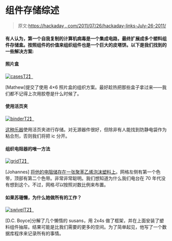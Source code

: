 # 组件存储综述

> 原文:[https://hackaday . com/2011/07/26/hackaday-links-July-26-2011/](https://hackaday.com/2011/07/26/hackaday-links-july-26-2011/)

#### 有人认为，第一个自我复制的计算机病毒是一个集成电路，最终扩展成多个塑料组件存储盒。按照组件的价值来组织组件也是一个巨大的皮塔饼。以下是我们找到的一些解决方案:

#### 照片盒

[![](../Images/04e4d27b0512ec17c7686be878efdd42.png "cases")T2】](http://hackaday.com/wp-content/uploads/2011/07/cases.jpg)

[Mathew]提交了使用 4×6 照片盒的组织方案。最好趁热把那些盒子拿过来——我们都不记得上次用胶卷是什么时候了。

#### 使用活页夹

[![](../Images/731b9ce6803bebdb0c3c133a65596d61.png "binder")T2】](http://hackaday.com/wp-content/uploads/2011/07/binder.jpg)

[这种乐器](http://www.instructables.com/id/Ultimate-Parts-Storage/)使用活页夹进行存储。对无源器件很好，但除非有人能找到防静电袋作为粘合剂，否则我们将把 ic 分开。

#### 组织电阻器的唯一方法

[![](../Images/d4194369ae550b1616b6778823508bb5.png "grid")T2】](http://hackaday.com/wp-content/uploads/2011/07/grid.jpg)

[Johannes] [将他的电阻储存在一张聚苯乙烯泡沫塑料上](http://johanneshoff.com/resistors/)。网格左侧有第一个色带，顶部有第二个色带。非常非常聪明。我们想知道为什么我们电台在 70 年代没有想到这个。不过，网格*可以*按照对数比例来布置。

#### 如果苏珊懒，为什么她做所有的工作？

[![](../Images/e7ab1fadec89abc284730dab2b6b8926.png "swivel")T2】](http://hackaday.com/wp-content/uploads/2011/07/swivel.png)

[D.C. Boyce]分解了几个懒惰的 susans，用 2x4s 做了框架，并在上面安装了塑料组件抽屉。结果可能是比我们需要的更多的空间。为了简单起见，他写了一个数据库程序来记录所有的事情。